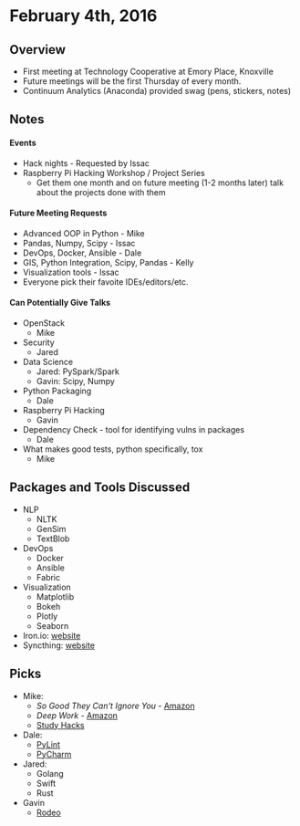 February 4th, 2016
===

## Overview
- First meeting at Technology Cooperative at Emory Place, Knoxville
- Future meetings will be the first Thursday of every month.
- Continuum Analytics (Anaconda) provided swag (pens, stickers, notes)

## Notes
#### Events
- Hack nights - Requested by Issac
- Raspberry Pi Hacking Workshop / Project Series
    - Get them one month and on future meeting (1-2 months later) talk about the projects done with them

#### Future Meeting Requests
- Advanced OOP in Python - Mike
- Pandas, Numpy, Scipy - Issac
- DevOps, Docker, Ansible - Dale
- GIS, Python Integration, Scipy, Pandas - Kelly
- Visualization tools - Issac
- Everyone pick their favoite IDEs/editors/etc.

#### Can Potentially Give Talks
- OpenStack
    - Mike
- Security
    - Jared
- Data Science
    - Jared: PySpark/Spark
    - Gavin: Scipy, Numpy
- Python Packaging
    - Dale
- Raspberry Pi Hacking
    - Gavin
- Dependency Check - tool for identifying vulns in packages
    - Dale
- What makes good tests, python specifically, tox
    - Mike

## Packages and Tools Discussed
- NLP
    - NLTK
    - GenSim
    - TextBlob
- DevOps
    - Docker
    - Ansible
    - Fabric
- Visualization
    - Matplotlib
    - Bokeh
    - Plotly
    - Seaborn
- Iron.io: <a href="Iron.io">website</a>
- Syncthing: <a href="https://syncthing.net/">website</a>

## Picks
- Mike:
    - <i>So Good They Can't Ignore You</i> - <a href="http://www.amazon.com/Good-They-Cant-Ignore-You/dp/1455509124">Amazon</a>
    - <i>Deep Work</i> - <a href="http://www.amazon.com/Deep-Work-Focused-Success-Distracted/dp/1455586692/ref=sr_1_1?s=books&ie=UTF8&qid=1454633135&sr=1-1&keywords=deep+work">Amazon</a>
    - <a href="http://calnewport.com/blog/">Study Hacks</a>
- Dale:
    - <a href="http://www.pylint.org/">PyLint</a>
    - <a href="https://www.jetbrains.com/pycharm/">PyCharm</a>
- Jared:
    - Golang
    - Swift
    - Rust
- Gavin
    - <a href="http://blog.yhat.com/posts/rodeo-native.html">Rodeo</a>
